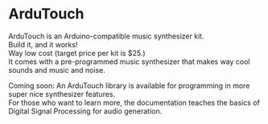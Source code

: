 # ArduTouch
ArduTouch is an Arduino-compatible music synthesizer kit.  
Build it, and it works!  
Way low cost (target price per kit is $25.)  
It comes with a pre-programmed music synthesizer that makes way cool sounds and music and noise.

Coming soon:
An ArduTouch library is available for programming in more super nice synthesizer features.  
For those who want to learn more, the documentation teaches the basics of Digital Signal Processing for audio generation.
